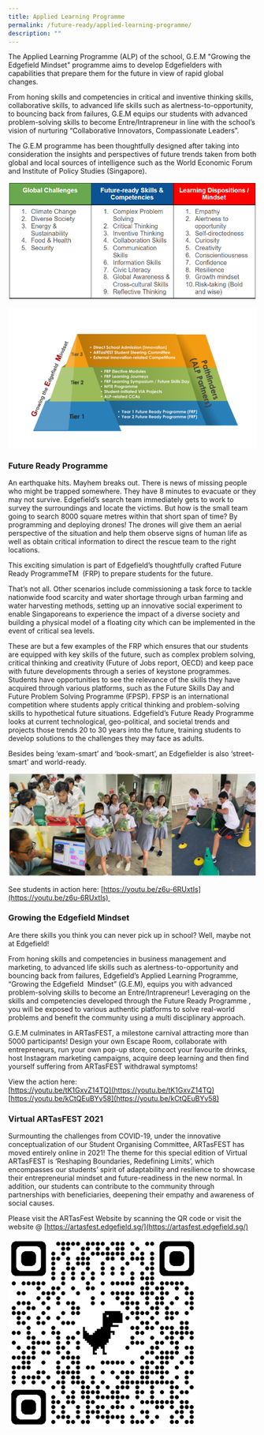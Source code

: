 ```yaml
---
title: Applied Learning Programme
permalink: /future-ready/applied-learning-programme/
description: ""
---
```

The Applied Learning Programme (ALP) of the school, G.E.M "Growing the Edgefield Mindset" programme aims to develop Edgefielders with capabilities that prepare them for the future in view of rapid global changes.   
  
From honing skills and competencies in critical and inventive thinking skills, collaborative skills, to advanced life skills such as alertness-to-opportunity, to bouncing back from failures, G.E.M equips our students with advanced problem-solving skills to become Entre/Intrapreneur in line with the school’s vision of nurturing “Collaborative Innovators, Compassionate Leaders”.     
  
The G.E.M programme has been thoughtfully designed after taking into consideration the insights and perspectives of future trends taken from both global and local sources of intelligence such as the World Economic Forum and Institute of Policy Studies (Singapore).

![](/images/Pic%2001.png)

![](/images/ALP%20%20Components-%20Pyramid%20Form_updated%20Nov%202021.png)

### Future Ready Programme   

An earthquake hits. Mayhem breaks out. There is news of missing people who might be trapped somewhere. They have 8 minutes to evacuate or they may not survive. Edgefield’s search team immediately gets to work to survey the surroundings and locate the victims. But how is the small team going to search 8000 square metres within that short span of time? By programming and deploying drones! The drones will give them an aerial perspective of the situation and help them observe signs of human life as well as obtain critical information to direct the rescue team to the right locations. 

This exciting simulation is part of Edgefield’s thoughtfully crafted Future Ready ProgrammeTM  (FRP) to prepare students for the future.

That’s not all. Other scenarios include commissioning a task force to tackle nationwide food scarcity and water shortage through urban farming and water harvesting methods, setting up an innovative social experiment to enable Singaporeans to experience the impact of a diverse society and building a physical model of a floating city which can be implemented in the event of critical sea levels. 

These are but a few examples of the FRP which ensures that our students are equipped with key skills of the future, such as complex problem solving, critical thinking and creativity (Future of Jobs report, OECD) and keep pace with future developments through a series of keystone programmes. Students have opportunities to see the relevance of the skills they have acquired through various platforms, such as the Future Skills Day and Future Problem Solving Programme (FPSP). FPSP is an international competition where students apply critical thinking and problem-solving skills to hypothetical future situations. Edgefield’s Future Ready Programme looks at current technological, geo-political, and societal trends and projects those trends 20 to 30 years into the future, training students to develop solutions to the challenges they may face as adults. 

Besides being ‘exam-smart’ and ‘book-smart’, an Edgefielder is also ‘street-smart’ and world-ready.

![](/images/Pic%2003.png)

See students in action here: [https://youtu.be/z6u-6RUxtIs](https://youtu.be/z6u-6RUxtIs) 

### Growing the Edgefield Mindset

Are there skills you think you can never pick up in school? Well, maybe not at Edgefield!

From honing skills and competencies in business management and marketing, to advanced life skills such as alertness-to-opportunity and bouncing back from failures, Edgefield’s Applied Learning Programme, “Growing the Edgefield  Mindset” (G.E.M), equips you with advanced problem-solving skills to become an Entre/Intrapreneur! Leveraging on the skills and competencies developed through the Future Ready Programme , you will be exposed to various authentic platforms to solve real-world problems and benefit the community using a multi disciplinary approach.

G.E.M culminates in ARTasFEST, a milestone carnival attracting more than 5000 participants! Design your own Escape Room, collaborate with entrepreneurs, run your own pop-up store, concoct your favourite drinks, host Instagram marketing campaigns, acquire deep learning and then find yourself suffering from ARTasFEST withdrawal symptoms!

View the action here: <br>
[https://youtu.be/tK1GxvZ14TQ](https://youtu.be/tK1GxvZ14TQ) <br>
[https://youtu.be/kCtQEuBYv58](https://youtu.be/kCtQEuBYv58)

### Virtual ARTasFEST 2021

Surmounting the challenges from COVID-19, under the innovative conceptualization of our Student Organising Committee, ARTasFEST has moved entirely online in 2021! The theme for this special edition of Virtual ARTasFEST is ‘Reshaping Boundaries, Redefining Limits’, which encompasses our students’ spirit of adaptability and resilience to showcase their entrepreneurial mindset and future-readiness in the new normal. In addition, our students can contribute to the community through partnerships with beneficiaries, deepening their empathy and awareness of social causes.

Please visit the ARTasFest Website by scanning the QR code or visit the website @ [https://artasfest.edgefield.sg/](https://artasfest.edgefield.sg/)

![](/images/Pic%2004.png)
